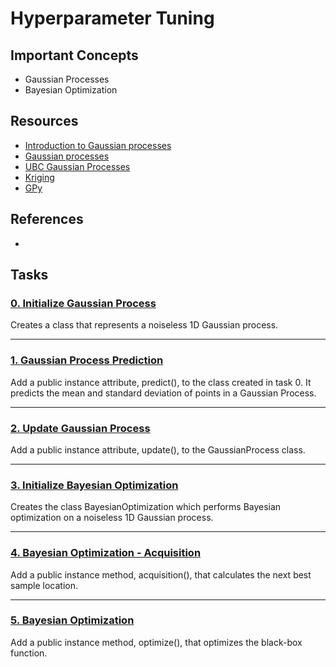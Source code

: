 # Hyperparameter Tuning

## Important Concepts
* Gaussian Processes
* Bayesian Optimization

## Resources
* [Introduction to Gaussian processes](https://www.youtube.com/watch?v=4vGiHC35j9s "Introduction to Gaussian processes")
* [Gaussian processes](https://www.youtube.com/watch?v=MfHKW5z-OOA "Gaussian processes")
* [UBC Gaussian Processes](https://www.cs.ubc.ca/~hutter/EARG.shtml/earg/papers05/rasmussen_gps_in_ml.pdf "UBC Gaussian Processes")
* [Kriging](https://en.wikipedia.org/wiki/Kriging "Kriging")
* [GPy](https://gpy.readthedocs.io/en/latest/ "GPy")

## References
* []( "")

## Tasks
### [0. Initialize Gaussian Process](https://github.com/kyle-gross/holbertonschool-machine_learning/blob/main/unsupervised_learning/0x00-hyperparameter_tuning/0-gp.py "0. Initialize Gaussian Process")

Creates a class that represents a noiseless 1D Gaussian process.

---
### [1. Gaussian Process Prediction](https://github.com/kyle-gross/holbertonschool-machine_learning/blob/main/unsupervised_learning/0x00-hyperparameter_tuning/1-gp.py "1. Gaussian Process Prediction")

Add a public instance attribute, predict(), to the class created in task 0. It predicts the mean and standard deviation of points in a Gaussian Process.

---
### [2. Update Gaussian Process](https://github.com/kyle-gross/holbertonschool-machine_learning/blob/main/unsupervised_learning/0x00-hyperparameter_tuning/2-gp.py "2. Update Gaussian Process")

Add a public instance attribute, update(), to the GaussianProcess class.

---
### [3. Initialize Bayesian Optimization](https://github.com/kyle-gross/holbertonschool-machine_learning/blob/main/unsupervised_learning/0x00-hyperparameter_tuning/3-bayes_opt.py "3. Initialize Bayesian Optimization")

Creates the class BayesianOptimization which performs Bayesian optimization on a noiseless 1D Gaussian process.

---
### [4. Bayesian Optimization - Acquisition](https://github.com/kyle-gross/holbertonschool-machine_learning/blob/main/unsupervised_learning/0x00-hyperparameter_tuning/4-bayes_opt.py "4. Bayesian Optimization - Acquisition")

Add a public instance method, acquisition(), that calculates the next best sample location.

---
### [5. Bayesian Optimization](https://github.com/kyle-gross/holbertonschool-machine_learning/blob/main/unsupervised_learning/0x00-hyperparameter_tuning/5-bayes_opt.py "5. Bayesian Optimization")

Add a public instance method, optimize(), that optimizes the black-box function.
